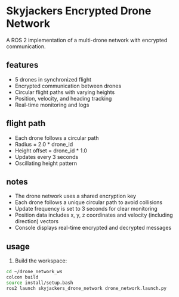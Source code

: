 # Skyjackers Encrypted Drone Network

A ROS 2 implementation of a multi-drone network with encrypted communication.

## features
- 5 drones in synchronized flight
- Encrypted communication between drones
- Circular flight paths with varying heights
- Position, velocity, and heading tracking
- Real-time monitoring and logs

## flight path
- Each drone follows a circular path
- Radius = 2.0 * drone_id
- Height offset = drone_id * 1.0
- Updates every 3 seconds
- Oscillating height pattern

## notes
- The drone network uses a shared encryption key
- Each drone follows a unique circular path to avoid collisions
- Update frequency is set to 3 seconds for clear monitoring
- Position data includes x, y, z coordinates and velocity (including direction) vectors
- Console displays real-time encrypted and decrypted messages

## usage
1. Build the workspace:
```bash
cd ~/drone_network_ws
colcon build
source install/setup.bash
ros2 launch skyjackers_drone_network drone_network.launch.py
